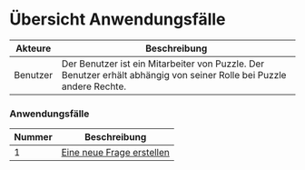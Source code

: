 # Übersicht Anwendungsfälle

| Akteure | Beschreibung |
| ------- | ------------ |
| Benutzer | Der Benutzer ist ein Mitarbeiter von Puzzle. Der Benutzer erhält abhängig von seiner Rolle bei Puzzle andere Rechte. |


### Anwendungsfälle

| Nummer | Beschreibung |
| ------ | ------------ |
| 1 | [Eine neue Frage erstellen](https://github.com/srothPuzzle/FeedbackTool/blob/master/2_konzeption/use_cases/1_use_cases.md) |

